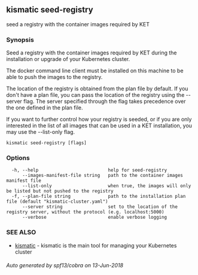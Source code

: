 ## kismatic seed-registry

seed a registry with the container images required by KET

### Synopsis


Seed a registry with the container images required by KET during the installation
or upgrade of your Kubernetes cluster.

The docker command line client must be installed on this machine to be able 
to push the images to the registry.

The location of the registry is obtained from the plan file by default. If you
don't have a plan file, you can pass the location of the registry using the 
--server flag. The server specified through the flag takes precedence over the 
one defined in the plan file.

If you want to further control how your registry is seeded, or if you are only
interested in the list of all images that can be used in a KET installation, you
may use the --list-only flag.


```
kismatic seed-registry [flags]
```

### Options

```
  -h, --help                          help for seed-registry
      --images-manifest-file string   path to the container images manifest file
      --list-only                     when true, the images will only be listed but not pushed to the registry
  -f, --plan-file string              path to the installation plan file (default "kismatic-cluster.yaml")
      --server string                 set to the location of the registry server, without the protocol (e.g. localhost:5000)
      --verbose                       enable verbose logging
```

### SEE ALSO

* [kismatic](kismatic.md)	 - kismatic is the main tool for managing your Kubernetes cluster

###### Auto generated by spf13/cobra on 13-Jun-2018
